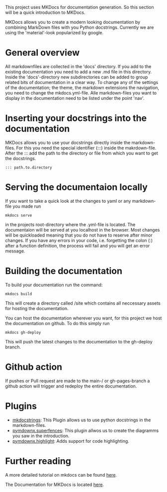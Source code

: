 This project uses MKDocs for documentation generation. So this section will be a quick introduction to MKDocs.

MKDocs allows you to create a modern looking documentation by combining MarkDown files with you Python docstrings. Currently we are using the 'material'-look popularized by google.

# General overview

All markdownfiles are collected in the 'docs' directory. If you add to the existing documentation you need to add a new .md file in this directory. Inside the 'docs'-directory new subdirectories can be added to group related bits of documentation in a clear way.
To change any of the settings of the documentation; the theme, the markdown extensions the navigation, you need to change the mkdocs.yml-file. Alle markdown-files you want to display in the documentation need to be listed under the point 'nav'.


# Inserting your docstrings into the documentation
MKDocs allows you to use your docstrings directly inside the markdown-files.
For this you need the special identifier (:::) inside the makrdown-file.
After the ::: add the path to the directory or file from which you want to get the docstrings.
```{markdown}
::: path.to.directory
```

# Serving the documentaion locally
If you want to take a quick look at the changes to yaml or any markdown-file you made run 
```{bash}
mkdocs serve
``` 
in the projects root-directory where the .yml-file is located.
The documentaion will be served at you localhost in the browser.
Most changes will be quickloaded meaning that you do not have to reserve after minor changes.
If you have any errors in your code, i.e. forgetting the colon (:) after a function definition, the process will fail and you will get an error message.

# Building the documentation
To build your documentation run the command:
```{bash}
mkdocs build
```
This will create a directory called /site which contains all neccessary assets for hosting the documentation.

You can host the documentation wherever you want, for this project we host the documentation on github.
To do this simply run
```{bash}
mkdocs gh-deploy
```
This will push the latest changes to the documentation to the gh-deploy branch.
# Github action

If pushes or Pull request are made to the main-/ or gh-pages-branch a github action will trigger and redeploy the entire
documentation.

# Plugins
 * [mkdocstrings](https://mkdocstrings.github.io): This Plugin allows us to use python docstrings in the markdown-files.
 * [pymdownx.superfences](https://squidfunk.github.io/mkdocs-material/reference/diagrams/): This plugin allwos us to create the diagramms you saw in the introduction.
 * [pymdownx.highlight](https://facelessuser.github.io/pymdown-extensions/extensions/highlight/): Adds support for code highlighting. 

# Further reading
A more detailed tutorial on mkdocs can be found [here](https://realpython.com/python-project-documentation-with-mkdocs).

The Documentation for MKDocs is located [here](https://www.mkdocs.org).


